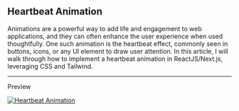 
## Heartbeat Animation

Animations are a powerful way to add life and engagement to web applications, and they can often enhance the user experience when used thoughtfully. One such animation is the heartbeat effect, commonly seen in buttons, icons, or any UI element to draw user attention. In this article, I will walk through how to implement a heartbeat animation in ReactJS/Next.js, leveraging CSS and Tailwind.

---

Preview

<a href='https://postimg.cc/JtxTKKsx' target='_blank'><img src='https://i.postimg.cc/JtxTKKsx/Screen-Recording-11-19-2024-9-03-45-AM.gif' border='0' alt='Heartbeat Animation'/></a>
